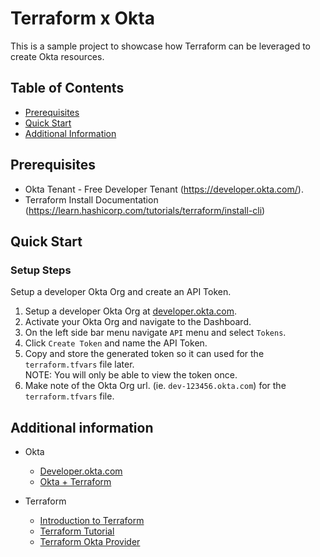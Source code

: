 # Terraform x Okta

This is a sample project to showcase how Terraform can be leveraged to create Okta resources.

## Table of Contents

* [Prerequisites](#prerequisites)
* [Quick Start](#quick-start)
* [Additional Information](#additional-information)

## Prerequisites

* Okta Tenant - Free Developer Tenant (https://developer.okta.com/).
* Terraform Install Documentation (https://learn.hashicorp.com/tutorials/terraform/install-cli)

## Quick Start

### Setup Steps

Setup a developer Okta Org and create an API Token.

1. Setup a developer Okta Org at [developer.okta.com](https://developer.okta.com/).
2. Activate your Okta Org and navigate to the Dashboard.
3. On the left side bar menu navigate `API` menu and select `Tokens`.
4. Click `Create Token` and name the API Token.
5. Copy and store the generated token so it can used for the `terraform.tfvars` file later. <br>
NOTE: You will only be able to view the token once.
6. Make note of the Okta Org url. (ie. `dev-123456.okta.com`) for the `terraform.tfvars` file.


## Additional information

* Okta
  * [Developer.okta.com](https://developer.okta.com)
  * [Okta + Terraform](https://www.okta.com/blog/2019/08/better-together-using-the-okta-integration-with-hashicorp-terraform)

* Terraform
  * [Introduction to Terraform](https://www.terraform.io/intro/index.html)
  * [Terraform Tutorial](https://learn.hashicorp.com/terraform)
  * [Terraform Okta Provider](https://www.terraform.io/docs/providers/okta/index.html)
